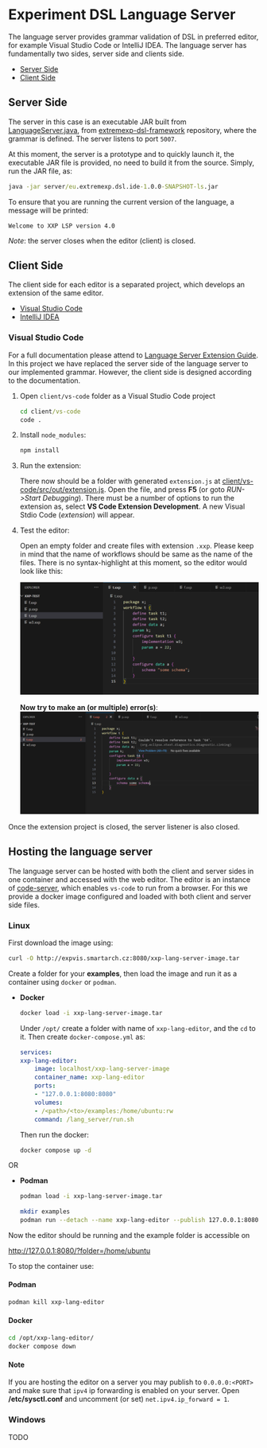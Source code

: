 # Experiment DSL Language Server
The language server provides grammar validation of DSL in preferred editor, for example Visual Studio Code or IntelliJ IDEA. The language server has fundamentally two sides, server side and clients side. 

- [Server Side](#server-side)
- [Client Side](#client-side)

## Server Side 
The server in this case is an executable JAR built from [LanguageServer.java](https://colab-repo.intracom-telecom.com/colab-projects/extremexp/experiment-modelling/extremexp-dsl-framework/-/blob/main/eu.extremexp.dsl.parent/eu.extremexp.dsl.ide/src/eu/extremexp/dsl/ide/ServerLauncher.java?ref_type=heads), from [extremexp-dsl-framework](https://colab-repo.intracom-telecom.com/colab-projects/extremexp/experiment-modelling/extremexp-dsl-framework) repository, where the grammar is defined. The server listens to port `5007`.

At this moment, the server is a prototype and to quickly launch it, the executable JAR file is provided, no need to build it from the source. Simply, run the JAR file, as:

```cmd
java -jar server/eu.extremexp.dsl.ide-1.0.0-SNAPSHOT-ls.jar
```
To ensure that you are running the current version of the language, a message will be printed:

```
Welcome to XXP LSP version 4.0
```

*Note*: the server closes when the editor (client) is closed. 


## Client Side
The client side for each editor is a separated project, which develops an extension of the same editor. 

- [Visual Studio Code](#visual-studio-code)
- [IntelliJ IDEA](#intellij-idea)

### Visual Studio Code
For a full documentation please attend to [Language Server Extension Guide](https://code.visualstudio.com/api/language-extensions/language-server-extension-guide). In this project we have replaced the server side of the language server to our implemented grammar. However, the client side is designed according to the documentation. 

1. Open `client/vs-code` folder as a Visual Studio Code project
    ```cmd
    cd client/vs-code
    code .
    ```

1. Install `node_modules`:
    ```cmd
    npm install
    ```

1. Run the extension:

    There now should be a folder with generated `extension.js` at [client/vs-code/src/out/extension.js](client/vs-code/src/out/extension.js). Open the file, and press **F5** (or goto *RUN->Start Debugging*). There must be a number of options to run the extension as, select **VS Code Extension Development**. A new Visual Stdio Code (*extension*) will appear.

1. Test the editor:

    Open an empty folder and create files with extension `.xxp`. Please keep in mind that the name of workflows should be same as the name of the files. There is no syntax-highlight at this moment, so the editor would look like this:

    ![VS code no editor](assets/vs-editor-no-error.png)


    **Now try to make an (or multiple) error(s)**:
    ![VS code with error](assets/vs-editor-with-error.png)

Once the extension project is closed, the server listener is also closed.


## Hosting the language server
The language server can be hosted with both the client and server sides in one container and accessed with the web editor. The editor is an instance of [code-server](https://github.com/coder/code-server), which enables `vs-code` to run from a browser. For this we provide a docker image  configured and loaded with both client and server side files. 

### Linux
First download the image using:

```bash
curl -O http://expvis.smartarch.cz:8080/xxp-lang-server-image.tar
```
Create a folder for your **examples**, then load the image and run it as a container using `docker` or `podman`. 


- **Docker**
    ```bash
    docker load -i xxp-lang-server-image.tar
    ```

    Under `/opt/` create a folder with name of `xxp-lang-editor`, and the `cd` to it. Then create `docker-compose.yml` as:

    ```yaml
    services:
    xxp-lang-editor:
        image: localhost/xxp-lang-server-image
        container_name: xxp-lang-editor
        ports:
        - "127.0.0.1:8080:8080"
        volumes:
        - /<path>/<to>/examples:/home/ubuntu:rw
        command: /lang_server/run.sh
    ```

    Then run the docker:
    ```bash
    docker compose up -d
    ```

OR

- **Podman**
    ```bash
    podman load -i xxp-lang-server-image.tar
    ```

    ```bash
    mkdir examples
    podman run --detach --name xxp-lang-editor --publish 127.0.0.1:8080:8080/tcp -v /<path>/<to>/examples/:/home/ubuntu/:rw xxp-lang-server-image /lang_server/run.sh
    ```


Now the editor should be running and the example folder is accessible on 

http://127.0.0.1:8080/?folder=/home/ubuntu

To stop the container use:

#### Podman
```bash
podman kill xxp-lang-editor
```

#### Docker
```bash
cd /opt/xxp-lang-editor/
docker compose down
```

#### Note
If you are hosting the editor on a server you may publish to `0.0.0.0:<PORT>` and make sure that `ipv4` ip forwarding is enabled on your server. Open **/etc/sysctl.conf** and uncomment (or set) `net.ipv4.ip_forward = 1`.




### Windows
TODO